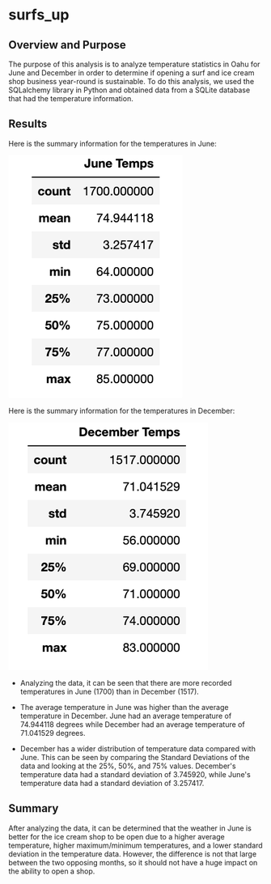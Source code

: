 # surfs_up

## Overview and Purpose

The purpose of this analysis is to analyze temperature statistics in Oahu for June and December in order to determine if opening a surf and ice cream shop business year-round is sustainable. To do this analysis, we used the SQLalchemy library in Python and obtained data from a SQLite database that had the temperature information. 


## Results

Here is the summary information for the temperatures in June: 

![june](https://github.com/tylerfallon/surfs_up/blob/main/june_temps.png?raw=true)

Here is the summary information for the temperatures in December:

![dec](https://github.com/tylerfallon/surfs_up/blob/main/dec_temps.png?raw=true)

- Analyzing the data, it can be seen that there are more recorded temperatures in June (1700) than in December (1517). 

- The average temperature in June was higher than the average temperature in December. June had an average temperature of 74.944118 degrees while December had an average temperature of 71.041529 degrees. 

- December has a wider distribution of temperature data compared with June. This can be seen by comparing the Standard Deviations of the data and looking at the 25%, 50%, and 75% values. December's temperature data had a standard deviation of 3.745920, while June's temperature data had a standard deviation of 3.257417. 

## Summary

After analyzing the data, it can be determined that the weather in June is better for the ice cream shop to be open due to a higher average temperature, higher maximum/minimum temperatures, and a lower standard deviation in the temperature data. However, the difference is not that large between the two opposing months, so it should not have a huge impact on the ability to open a shop. 
